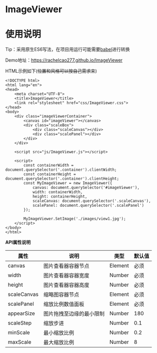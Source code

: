 # ImageViewer

# 使用说明
Tip：采用原生ES6写法，在项目用运行可能需要[babel](https://www.babeljs.cn/)进行转换

Demo地址：https://rachelcao277.github.io/ImageViewer

HTML示例如下(~~位置和风格可以按自己需求来~~)

```
<!DOCTYPE html>
<html lang="en">
<head>
    <meta charset="UTF-8">
    <title>ImageViewer</title>
    <link rel="stylesheet" href="css/ImageViewer.css">
</head>
<body>
    <div class="imageViewerContainer">
        <canvas id="imageViewer"></canvas>
        <div class="scaleBox">
            <div class="scaleCanvas"></div>
            <div class="scalePanel"></div>
        </div>
    </div>

    <script src="js/ImageViewer.js"></script>

    <script>
        const containerWidth = document.querySelector('.container').clientWidth;
        const containerHeight = document.querySelector('.container').clientHeight;
        const MyImageViewer = new ImageViewer({
            canvas: document.querySelector('#imageViewer'),
            width: containerWidth,
            height: containerHeight,
            scaleCanvas: document.querySelector('.scaleCanvas'),
            scalePanel: document.querySelector('.scalePanel')
        });

        MyImageViewer.SetImage('./images/view1.jpg');
    </script>
</body>
</html>
```

**API属性说明**

属性 | 说明 | 类型 | 默认值
---|---|---|---
canvas | 图片查看器容器节点 | Element | 必须
width | 图片查看器容器宽度 | Number | 必须
height | 图片查看器容器高度 | Number | 必须
scaleCanvas | 缩略图容器节点 | Element | 必须
scalePanel | 缩放比例数值面板 | Element | 必须
appearSize | 图片拖拽至边缘的最小限制 | Number | 180
scaleStep | 缩放步进 | Number | 0.1
minScale | 最小缩放比例 | Number | 0.2
maxScale | 最大缩放比例 | Number | 8

